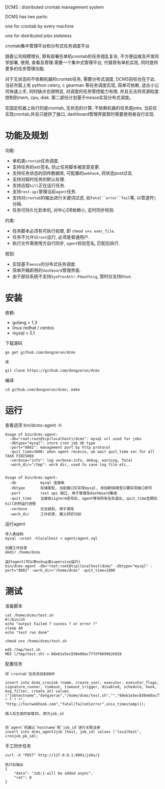 DCMS : distributed crontab management system

DCMS has two parts:

one for crontab by every machine

one for distributed jobs stateless

crontab集中管理平台和分布式任务调度平台

随着公司规模增长, 原有部署在单机crontab的任务错乱复杂, 不方便运维及开发同学部署, 使用, 查看及管理.需要一个集中式管理平台, 代替原有单机实现, 同时提供更多的任务管理功能.

对于无状态的不依赖机器的crontab任务, 需要分布式调度, DCMS目标也在于此. 当前市面上有 python celery, c gearman 等任务调度实现, 简单可依赖, 适合小公司快速上手, 同时缺点也很明显, 对调度的任务管控能力有限, 并且无法将资源粒度控制到mem, cpu, disk. 第二部份计划基于mesos实现分布式调度。

在固定机器上执行的是crontab, 无状态的计算, 不依赖机器的任务是jobs, 当前仅实现crontab,并且只提供了接口, dashboard管理界面暂时需要使用者自行实现.



功能及规划
===

功能:
* 单机类`crontab`任务调度.
* 支持任务的`md5`签名, 防止任务脚本被恶意变更.
* 支持任务状态的回传数据库, 可配置的`webhook`, 将状态post过去.
* 支持对超时任务的默认处理.
* 支持远程`kill`正在运行任务.
* 支持`rest-api`管理当前`agent`任务.
* 支持对`crontab`的输出进行关键词过滤, 如`fatal``error``fail`等, 以管道符`|`分隔.
* 任务可持久化到本机, 对中心DB依赖小, 定时同步校验.

约束:
* 任务脚本必须有可执行权限, 即 `chmod u+x exec_file`.
* 任务不允许以`root`运行, 必须是普通用户.
* 执行文件需使用方自行同步, `agent`校验签名, 匹配后执行.

规划:
* 实现基于`mesos`的分布式任务调度.
* 简单开箱即用的`dashboard`管理界面.
* 由于部份系统不支持`SysProcAttr.Pdeathsig`, 暂时仅支持linux.



安装
===

依赖:
* golang > 1.3
* linux redhat / centos
* mysql > 5.1


下载源码

	go get github.com/dongzerun/dcms

	或

	git clone https://github.com/dongzerun/dcms

编译

	cd github.com/dongzerun/dcms; make




运行
===

查看选项
	bin/dcms-agent  -h

	Usage of bin/dcms-agent:
	  -db="root:root@tcp(localhost)/dcms": mysql url used for jobs
	  -dbtype="mysql": store cron job db type
	  -port="8001": management port by http protocol
	  -quit_time=3600: when agent recevie, we wait quit_time sec for all TASK FINISHED
	  -verbose="info": log verbose:info, debug, warning, fatal
	  -work_dir="/tmp": work dir, used to save log file etc..


	Usage of bin/dcms-agent:
	  -db  			mysql 连接串
	  -dbtype 		存储类型, 当前接口仅实现mysql, 添加新DB类型只要实现接口即可
	  -port 		rest api 端口, 用于管理及dashboard集成
	  -quit_time	当接收sigterm信号后, agent等待所有任务退出, quit_time至期后 kill扔然运行进程
	  -verbose		日志级别, 用于调戏
	  -work_dir		工作目录, 建义好好归划

运行agent

	导入表结构
	mysql -uroot -hlocalhost < agent/agent.sql

	创建工作目录
	mkdir /home/dcms

	运行agent(可以用nohup或supervise运行)
	bin/dcms-agent -db="root:root@tcp(localhost)dcms" -dbtype="mysql" -port="8001" -work_dir="/home/dcms" -quit_time=1800


测试
===

准备脚本

	cat /home/dcms/test.sh
	#!/bin/sh
	echo "output failed ? sucess ? or error ?"
	sleep 40
	echo "test run done"

	chmod u+x /home/dcms/test.sh

	md5 /tmp/test.sh 
	MD5 (/tmp/test.sh) = 88eb1e5ec830e60ac77fdf869962b928

配置任务

	将`crontab`任务添加到DB中

	insert into dcms_cronjob (name, create_user, executor, executor_flags, signature,runner, timeout, timeout_trigger, disabled, schedule, hook, msg_filter, create_at) values ("jobtestname","dongzerun","/home/dcms/test.sh","","88eb1e5ec830e60ac77fdf869962b928","dzr",30,0,0,"*/1 * * * *", "http://testwebhook.com","fatal|failed|error",unix_timestamp());

	插入后生成的自增ID, 即为job_id


	将`agent`机器以`hostname`和`job_id`进行关联注册
	insert into dcms_agent2job (host, job_id) values ('localhost', cronjob_pk_id);

手工同步任务

	curl -X "POST" http://127.0.0.1:8001/jobs/1

	执行后输出
	{
   		"data": "Job:1 will be added async",
   		"ret": 0
 	}





